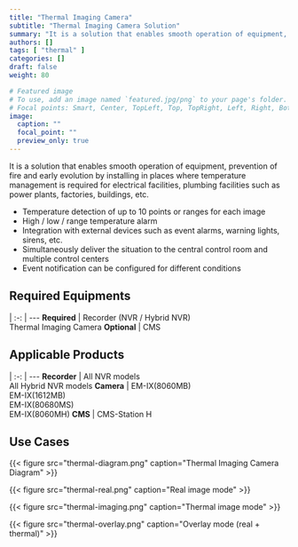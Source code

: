 ```yaml
---
title: "Thermal Imaging Camera"
subtitle: "Thermal Imaging Camera Solution"
summary: "It is a solution that enables smooth operation of equipment, prevention of fire and early evolution by installing in places where temperature management is required for electrical facilities, plumbing facilities such as power plants, factories, buildings, etc."
authors: []
tags: [ "thermal" ]
categories: []
draft: false
weight: 80

# Featured image
# To use, add an image named `featured.jpg/png` to your page's folder.
# Focal points: Smart, Center, TopLeft, Top, TopRight, Left, Right, BottomLeft, Bottom, BottomRight.
image:
  caption: ""
  focal_point: ""
  preview_only: true
---
```


It is a solution that enables smooth operation of equipment, prevention of fire and early evolution by installing in places where temperature management is required for electrical facilities, plumbing facilities such as power plants, factories, buildings, etc.

- Temperature detection of up to 10 points or ranges for each image
- High / low / range temperature alarm
- Integration with external devices such as event alarms, warning lights, sirens, etc.
- Simultaneously deliver the situation to the central control room and multiple control centers
- Event notification can be configured for different conditions

<div class="container">
<div class="row">
<div class="col-12 col-sm-6 pl-0">

## Required Equipments

|
:-: | ---
**Required** | Recorder (NVR / Hybrid NVR)<br>Thermal Imaging Camera
**Optional** | CMS

</div>
<div class="col-12 col-sm-6 pl-0">

## Applicable Products

|
:-: | ---
**Recorder** | All NVR models<br>All Hybrid NVR models
**Camera** | EM-IX(8060MB)<br>EM-IX(1612MB)<br>EM-IX(80680MS)<br>EM-IX(8060MH)
**CMS** | CMS-Station H

</div>
</div>
</div>

## Use Cases

{{< figure src="thermal-diagram.png" caption="Thermal Imaging Camera Diagram" >}}

<div class="container">
<div class="row">
<div class="col-12 col-sm-4">

{{< figure src="thermal-real.png" caption="Real image mode" >}}

</div>
<div class="col-12 col-sm-4">

{{< figure src="thermal-imaging.png" caption="Thermal image mode" >}}

</div>
<div class="col-12 col-sm-4">

{{< figure src="thermal-overlay.png" caption="Overlay mode (real + thermal)" >}}

</div>
</div>
</div>
